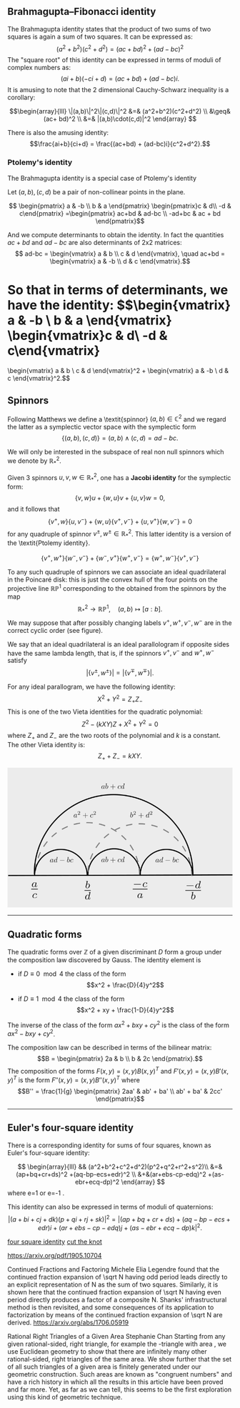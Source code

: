 ## Brahmagupta–Fibonacci identity

The Brahmagupta identity states that the product of two sums of two
squares is again a sum of two squares. It can be expressed as:
$$ (a^2+b^2)(c^2+d^2) = (ac+ bd)^2 + (ad-bc)^2$$
The "square root" of this identity can be expressed   in terms of moduli of complex numbers as: 
$$(ai+b)(-ci+d) = (ac+bd) + (ad-bc)i.$$
It is amusing to note that the 2 dimensional Cauchy-Schwarz inequality is a corollary:

$$\begin{array}{lll}
 \|(a,b)\|^2\|(c,d)\|^2 
&=& (a^2+b^2)(c^2+d^2) \\
&\geq& (ac+ bd)^2  \\
&=& |(a,b)\cdot(c,d)|^2
\end{array}
$$

There is also the amusing identity:
$$\frac{ai+b}{ci+d} = \frac{(ac+bd) + (ad-bc)i}{c^2+d^2}.$$


### Ptolemy's identity

The Brahmagupta identity is a special case of  Ptolemy's identity

Let $(a,b), (c,d)$ be a pair of non-collinear points in the plane.

$$ \begin{pmatrix} a & -b \\ b & a  \end{pmatrix}
\begin{pmatrix}c & d\\ -d & c\end{pmatrix}
=\begin{pmatrix} ac+bd & ad-bc \\ -ad+bc & ac + bd
\end{pmatrix}$$

<!-- $$\begin{vmatrix} a & -b \\ b & a  \end{vmatrix} -->
<!-- \begin{vmatrix}c & d\\ -d & c\end{vmatrix} -->
<!-- =\begin{vmatrix} ac+bd & ad-bc \\ -ad+bc & ac + bd -->
<!-- \end{vmatrix}$$ -->

And we compute determinants to obtain the identity.
In fact the quantities $ac+bd$ and $ad-bc$ are also determinants of
2x2 matrices:
$$ ad-bc = \begin{vmatrix} a & b \\ c & d \end{vmatrix}, \quad ac+bd
= \begin{vmatrix} a & -b \\ d & c \end{vmatrix}.$$

So that in terms of determinants, we have the identity:
$$\begin{vmatrix} a & -b \\ b & a  \end{vmatrix}
\begin{vmatrix}c & d\\ -d & c\end{vmatrix}
=
\begin{vmatrix} a & b \\ c & d \end{vmatrix}^2
+ 
 \begin{vmatrix} a & -b \\ d & c \end{vmatrix}^2.$$

## Spinnors

Following Matthews we define a \textit{spinnor} 
$(a,b)\in \mathbb{C}^2$
and we regard the latter as a symplectic vector space with the symplectic form
$$\{(a,b), (c,d)\} = (a,b)\wedge (c,d)= ad - bc.$$

We will only be interested in the subspace of real non null spinnors which we denote by $\mathbb{R}^2_*$.

Given 3 spinnors $u,v,w\in \mathbb{R}^2_*$, one has
a **Jacobi identity** for the symplectic form:
$$\{v,w\}u + \{w,u\}v + \{u,v\}w = 0,$$
and it follows that
$$ \{v^+,w\}\{u,v^-\} + \{w,u\}\{v^+,v^-\} + \{u,v^+\}\{w,v^-\} = 0 $$
for any quadruple of spinnor $v^\pm, w^\pm\in \mathbb{R}^2_*$.
This latter identity is a version of  the \textit{Ptolemy
identity}.

$$ \{v^+,w^+\}\{w^-,v^-\}+ \{w^-,v^+\}\{w^+,v^-\} 
= \{w^+,w^-\}\{v^+,v^-\}$$ 

To any such quadruple of spinnors we can associate an ideal
quadrilateral in the Poincaré disk: this is just the convex hull of
the four points on the projective line $\mathbb{RP}^1$ corresponding
to the obtained from the spinnors by the map
$$\mathbb{R}^2_* \to \mathbb{RP}^1, \quad (a,b) \mapsto [a:b].$$
We may suppose that after possibly changing labels
$v^+,w^+,v^-,w^-$ are in the correct cyclic order (see figure).

We say that an ideal quadrilateral is an ideal parallologram if
opposite sides have the same lambda length, that is, if the
spinnors $v^+, v^-$ and $w^+, w^-$ satisfy
$$|\{v^\pm,w^\pm\}| = |\{v^\mp,w^\mp\}|.$$


For any ideal parallogram, we have the following identity:
$$X^2 + Y^2 = Z_+ Z_-$$
This is
one of the two Vieta identities for the quadratic polynomial:
$$Z^2 - (kXY)Z + X^2 + Y^2 = 0$$
where $Z_+$ and $Z_-$ are the two roots of the polynomial
and $k$ is a constant.
The other Vieta identity is:
$$Z_+ + Z_- = kXY.$$

![](./ptolemy_rectangles.png)


---

## Quadratic forms

The quadratic forms over $\mathbb{Z}$
of a given discriminant $D$ form a group under the
composition law discovered by Gauss. The identity element
is 

- if $D\equiv 0 \mod 4$ the class of the form 
$$x^2 + \frac{D}{4}y^2$$

- if $D\equiv 1 \mod 4$  the class of the form 
$$x^2 + xy + \frac{1-D}{4}y^2$$ 


The inverse of the class of the form $ax^2 + bxy + cy^2$ is the
class of the form $ax^2 - bxy + cy^2$.

The composition law can be described in terms of
the bilinear matrix:
$$B = \begin{pmatrix} 2a & b \\ b & 2c \end{pmatrix}.$$
The composition of the forms $F(x,y) = (x,y)B(x,y)^T$ and
$F'(x,y) = (x,y)B'(x,y)^T$ is the form
$F''(x,y) = (x,y)B''(x,y)^T$ where
$$B'' = \frac{1}{g} \begin{pmatrix} 2aa' & ab' + ba' \\ ab' + ba' &
2cc' \end{pmatrix}$$



---

## Euler's four-square identity

There is a corresponding identity for sums of four squares, known as
Euler's four-square identity:


$$
\begin{array}{lll}
&& (a^2+b^2+c^2+d^2)(p^2+q^2+r^2+s^2)\\
&=& (ap+bq+cr+ds)^2
+(aq-bp-ecs+edr)^2 \\
&+&(ar+ebs-cp-edq)^2
+(as-ebr+ecq-dp)^2
\end{array}
$$
where e=1 or e=-1 .

This identity can also be expressed in terms of moduli of
quaternions:
$$|(a+bi+cj+dk)(p+qi+rj+sk)|^2 = |(ap+bq+cr+ds) + (aq-bp-ecs+edr)i +
(ar+ebs-cp-edq)j + (as-ebr+ecq-dp)k|^2.$$


[four square identity](https://en.wikipedia.org/wiki/Euler%27s_four-square_identity)
[cut the
knot](https://www.cut-the-knot.org/m/Algebra/BrahmaguptaFibonacci.shtml)


https://arxiv.org/pdf/1905.10704

Continued Fractions and Factoring
Michele Elia
Legendre found that the continued fraction expansion of \sqrt N having odd period leads directly to an explicit representation of N as the sum of two squares. Similarly, it is shown here that the continued fraction expansion of \sqrt N having even period directly produces a factor of a composite N. Shanks' infrastructural method is then revisited, and some consequences of its application to factorization by means of the continued fraction expansion of \sqrt N are derived.
https://arxiv.org/abs/1706.05919

Rational Right Triangles of a Given Area
Stephanie Chan
Starting from any given rational-sided, right triangle, for example the -triangle with area , we use Euclidean geometry to show that there are infinitely many other rational-sided, right triangles of the same area. We show further that the set of all such triangles of a given area is finitely generated under our geometric construction. Such areas are known as "congruent numbers" and have a rich history in which all the results in this article have been proved and far more. Yet, as far as we can tell, this seems to be the first exploration using this kind of geometric technique.
